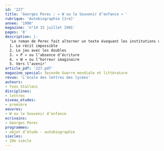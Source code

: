 ```yaml
---
id: '227'
title: 'Georges Perec : « W ou le Souvenir d’enfance » '
rubrique: 'Autobiographie [1re]'
annee: '1990'
magazine: 'n°14 15 juillet 1991'
pages: '8'
description: |-
  'Le roman de Perec fait alterner un texte évoquant les institutions d’une cité olympique et un récit autobiographique retraçant son enfance de 1939 à 1945…
  1. Le récit impossible
  2. Le jeu avec les doubles
  3. « P » ou l’absence d’écriture
  4. « W » ou l’horreur imaginaire
  5. Vers l’avenir'
article_pdf: '227.pdf'
magazine_special: Seconde Guerre mondiale et littérature
revue: 'L’école des lettres des lycées'
auteurs:
- Yves Stalloni
disciplines:
- lettres
niveau_etudes:
- première
oeuvres:
- W ou le Souvenir d’enfance
ecrivains:
- Georges Perec
programmes:
- objet d’étude - autobiographie
siecles:
- 20e siècle
---
```

